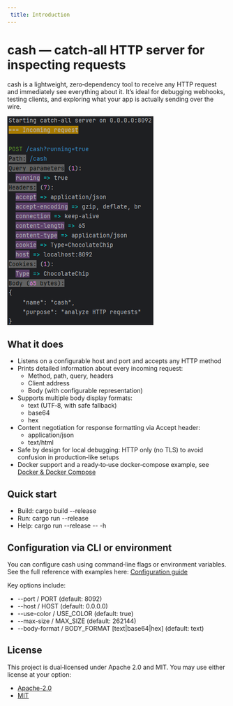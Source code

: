 ```yaml
---
 title: Introduction
---
```


cash — catch‑all HTTP server for inspecting requests
====================================================

cash is a lightweight, zero‑dependency tool to receive any HTTP request and immediately see everything about it. It’s ideal for debugging webhooks, testing clients, and exploring what your app is actually sending over the wire.

![Project screenshot placeholder](assets/screenshot.png)

What it does
------------
- Listens on a configurable host and port and accepts any HTTP method
- Prints detailed information about every incoming request:
  - Method, path, query, headers
  - Client address
  - Body (with configurable representation)
- Supports multiple body display formats:
  - text (UTF‑8, with safe fallback)
  - base64
  - hex
- Content negotiation for response formatting via Accept header:
  - application/json
  - text/html
- Safe by design for local debugging: HTTP only (no TLS) to avoid confusion in production‑like setups
- Docker support and a ready‑to‑use docker‑compose example, see [Docker & Docker Compose](docker.md)


Quick start
-----------
- Build: cargo build --release
- Run: cargo run --release
- Help: cargo run --release -- -h

Configuration via CLI or environment
------------------------------------
You can configure cash using command‑line flags or environment variables. See the full reference with examples here:
[Configuration guide](config.md)

Key options include:
- --port / PORT (default: 8092)
- --host / HOST (default: 0.0.0.0)
- --use-color / USE_COLOR (default: true)
- --max-size / MAX_SIZE (default: 262144)
- --body-format / BODY_FORMAT [text|base64|hex] (default: text)

License
-------
This project is dual‑licensed under Apache 2.0 and MIT. You may use either license at your option:
- [Apache-2.0](https://github.com/kaans/catch-all-server-http/blob/main/LICENSE-APACHE)
- [MIT](https://github.com/kaans/catch-all-server-http/blob/main/LICENSE-MIT)
